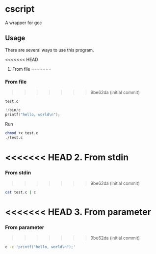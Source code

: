 # cscript

A wrapper for gcc

## Usage

There are several ways to use this program.

<<<<<<< HEAD
1. From file
=======
### From file
>>>>>>> 9be62da (initial commit)

`test.c`
```c
!/bin/c
printf("hello, world\n");
```

Run
```sh
chmod +x test.c
./test.c
```

<<<<<<< HEAD
2. From stdin
=======
### From stdin
>>>>>>> 9be62da (initial commit)

```sh
cat test.c | c
```

<<<<<<< HEAD
3. From parameter
=======
### From parameter
>>>>>>> 9be62da (initial commit)

```sh
c -c 'printf("hello, world\n");'
```


